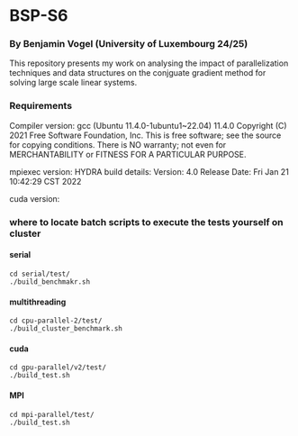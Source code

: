 # BSP-S6
### By Benjamin Vogel (University of Luxembourg 24/25)

This repository presents my work on analysing the impact of parallelization techniques and data structures on the conjguate gradient method for solving large scale linear systems.

### Requirements
Compiler version:
gcc (Ubuntu 11.4.0-1ubuntu1~22.04) 11.4.0
Copyright (C) 2021 Free Software Foundation, Inc.
This is free software; see the source for copying conditions.  There is NO
warranty; not even for MERCHANTABILITY or FITNESS FOR A PARTICULAR PURPOSE.

mpiexec version:
HYDRA build details:
    Version:                                 4.0
    Release Date:                            Fri Jan 21 10:42:29 CST 2022

cuda version:


### where to locate batch scripts to execute the tests yourself on cluster

#### serial
```\js
cd serial/test/
./build_benchmakr.sh
```

#### multithreading
```\js
cd cpu-parallel-2/test/
./build_cluster_benchmark.sh
```

#### cuda
```\js
cd gpu-parallel/v2/test/
./build_test.sh
```

#### MPI
```\js
cd mpi-parallel/test/
./build_test.sh
```
